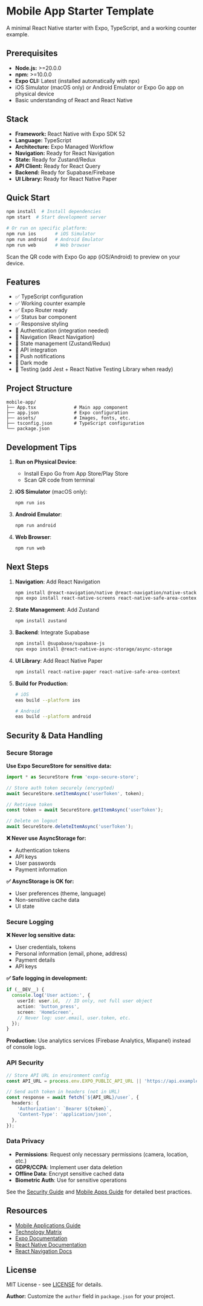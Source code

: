 # Mobile App Starter Template

A minimal React Native starter with Expo, TypeScript, and a working counter example.

## Prerequisites

- **Node.js:** >=20.0.0
- **npm:** >=10.0.0
- **Expo CLI:** Latest (installed automatically with npx)
- iOS Simulator (macOS only) or Android Emulator or Expo Go app on physical device
- Basic understanding of React and React Native

## Stack

- **Framework:** React Native with Expo SDK 52
- **Language:** TypeScript
- **Architecture:** Expo Managed Workflow
- **Navigation:** Ready for React Navigation
- **State:** Ready for Zustand/Redux
- **API Client:** Ready for React Query
- **Backend:** Ready for Supabase/Firebase
- **UI Library:** Ready for React Native Paper

## Quick Start

```bash
npm install  # Install dependencies
npm start  # Start development server

# Or run on specific platform:
npm run ios       # iOS Simulator
npm run android   # Android Emulator
npm run web       # Web browser
```

Scan the QR code with Expo Go app (iOS/Android) to preview on your device.

## Features

- ✅ TypeScript configuration
- ✅ Working counter example
- ✅ Expo Router ready
- ✅ Status bar component
- ✅ Responsive styling
- 🚧 Authentication (integration needed)
- 🚧 Navigation (React Navigation)
- 🚧 State management (Zustand/Redux)
- 🚧 API integration
- 🚧 Push notifications
- 🚧 Dark mode
- 🚧 Testing (add Jest + React Native Testing Library when ready)

## Project Structure

```
mobile-app/
├── App.tsx              # Main app component
├── app.json             # Expo configuration
├── assets/              # Images, fonts, etc.
├── tsconfig.json        # TypeScript configuration
└── package.json
```

## Development Tips

1. **Run on Physical Device**:
   - Install Expo Go from App Store/Play Store
   - Scan QR code from terminal

2. **iOS Simulator** (macOS only):
   ```bash
   npm run ios
   ```

3. **Android Emulator**:
   ```bash
   npm run android
   ```

4. **Web Browser**:
   ```bash
   npm run web
   ```

## Next Steps

1. **Navigation**: Add React Navigation
   ```bash
   npm install @react-navigation/native @react-navigation/native-stack
   npx expo install react-native-screens react-native-safe-area-context
   ```

2. **State Management**: Add Zustand
   ```bash
   npm install zustand
   ```

3. **Backend**: Integrate Supabase
   ```bash
   npm install @supabase/supabase-js
   npx expo install @react-native-async-storage/async-storage
   ```

4. **UI Library**: Add React Native Paper
   ```bash
   npm install react-native-paper react-native-safe-area-context
   ```

5. **Build for Production**:
   ```bash
   # iOS
   eas build --platform ios

   # Android
   eas build --platform android
   ```

## Security & Data Handling

### Secure Storage

**Use Expo SecureStore for sensitive data:**

```typescript
import * as SecureStore from 'expo-secure-store';

// Store auth token securely (encrypted)
await SecureStore.setItemAsync('userToken', token);

// Retrieve token
const token = await SecureStore.getItemAsync('userToken');

// Delete on logout
await SecureStore.deleteItemAsync('userToken');
```

**❌ Never use AsyncStorage for:**
- Authentication tokens
- API keys
- User passwords
- Payment information

**✅ AsyncStorage is OK for:**
- User preferences (theme, language)
- Non-sensitive cache data
- UI state

### Secure Logging

**❌ Never log sensitive data:**
- User credentials, tokens
- Personal information (email, phone, address)
- Payment details
- API keys

**✅ Safe logging in development:**
```typescript
if (__DEV__) {
  console.log('User action:', {
    userId: user.id,  // ID only, not full user object
    action: 'button_press',
    screen: 'HomeScreen',
    // Never log: user.email, user.token, etc.
  });
}
```

**Production:** Use analytics services (Firebase Analytics, Mixpanel) instead of console logs.

### API Security

```typescript
// Store API URL in environment config
const API_URL = process.env.EXPO_PUBLIC_API_URL || 'https://api.example.com';

// Send auth token in headers (not in URL)
const response = await fetch(`${API_URL}/user`, {
  headers: {
    'Authorization': `Bearer ${token}`,
    'Content-Type': 'application/json',
  },
});
```

### Data Privacy

- **Permissions**: Request only necessary permissions (camera, location, etc.)
- **GDPR/CCPA**: Implement user data deletion
- **Offline Data**: Encrypt sensitive cached data
- **Biometric Auth**: Use for sensitive operations

See the [Security Guide](../../docs/security-guide.md) and [Mobile Apps Guide](../../docs/project-types/mobile-apps.md) for detailed best practices.

## Resources

- [Mobile Applications Guide](../../docs/project-types/mobile-apps.md)
- [Technology Matrix](../../docs/technology-matrix.md)
- [Expo Documentation](https://docs.expo.dev/)
- [React Native Documentation](https://reactnative.dev/)
- [React Navigation Docs](https://reactnavigation.org/)

## License

MIT License - see [LICENSE](../../LICENSE) for details.

**Author:** Customize the `author` field in `package.json` for your project.
